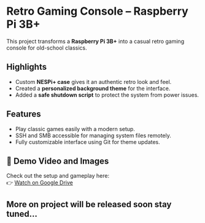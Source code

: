 # Retro Gaming Console – Raspberry Pi 3B+

This project transforms a **Raspberry Pi 3B+** into a casual retro gaming console for old-school classics.  

## Highlights
- Custom **NESPi+ case** gives it an authentic retro look and feel.  
- Created a **personalized background theme** for the interface.  
- Added a **safe shutdown script** to protect the system from power issues.  

## Features
- Play classic games easily with a modern setup.  
- SSH and SMB accessible for managing system files remotely.
- Fully customizable interface using Git for theme updates.

## 🎥 Demo Video and Images
Check out the setup and gameplay here:  
👉 [Watch on Google Drive](https://drive.google.com/drive/folders/1M_wGc_qZCmhUrOptcHP5wsGVipXIECHP?usp=share_link)

## More on project will be released soon stay tuned...
